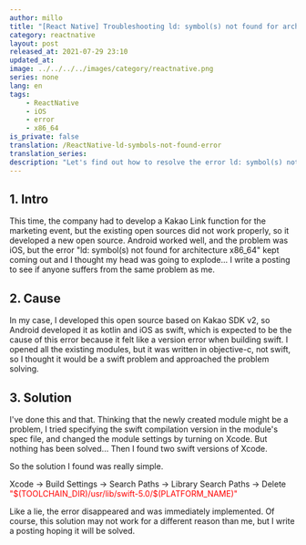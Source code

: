 ```yaml
---
author: millo
title: "[React Native] Troubleshooting ld: symbol(s) not found for architecture x86_64"
category: reactnative
layout: post
released_at: 2021-07-29 23:10
updated_at:
image: ../../../../images/category/reactnative.png
series: none
lang: en
tags:
    - ReactNative
    - iOS
    - error
    - x86_64
is_private: false
translation: /ReactNative-ld-symbols-not-found-error
translation_series:
description: "Let's find out how to resolve the error ld: symbol(s) not found for architecture x86_64 when running react native ios."
---
```


## 1. Intro

This time, the company had to develop a Kakao Link function for the marketing event, but the existing open sources did not work properly, so it developed a new open source. Android worked well, and the problem was iOS, but the error "ld: symbol(s) not found for architecture x86_64" kept coming out and I thought my head was going to explode... I write a posting to see if anyone suffers from the same problem as me.

## 2. Cause

In my case, I developed this open source based on Kakao SDK v2, so Android developed it as kotlin and iOS as swift, which is expected to be the cause of this error because it felt like a version error when building swift. I opened all the existing modules, but it was written in objective-c, not swift, so I thought it would be a swift problem and approached the problem solving.

## 3. Solution

I've done this and that. Thinking that the newly created module might be a problem, I tried specifying the swift compilation version in the module's spec file, and changed the module settings by turning on Xcode. But nothing has been solved... Then I found two swift versions of Xcode.

So the solution I found was really simple.

Xcode -> Build Settings -> Search Paths -> Library Search Paths -> Delete <span style="color:red">"\$(TOOLCHAIN_DIR)/usr/lib/swift-5.0/$(PLATFORM_NAME)"</span>

Like a lie, the error disappeared and was immediately implemented. Of course, this solution may not work for a different reason than me, but I write a posting hoping it will be solved.

